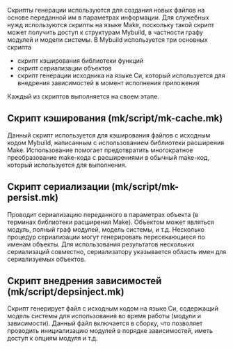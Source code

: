 Скрипты генерации используются для создания новых файлов на основе переданной им в параметрах информации. Для служебных нужд используются скрипты на языке Make, поскольку такой скрипт может получить доступ к структурам Mybuild, в частности графу модулей и модели системы. В Mybuild используется три основных скрипта
  * скрипт кэширования библиотеки функций
  * скрипт сериализации объектов
  * скрипт генерации исходника на языке Си, который используется для внедрения зависимостей в момент исполнения приложения

Каждый из скриптов выполняется на своем этапе.

## Скрипт кэширования (mk/script/mk-cache.mk) ##
Данный скрипт используется для кэширования файлов с исходным кодом Mybuild, написанным с использованием библиотеки расширения Make. Использование помогает предотвратить многократное преобразование make-кода с расширениями в обычный make-код, который используется для выполнения.

## Скрипт сериализации (mk/script/mk-persist.mk) ##
Проводит сериализацию переданного в параметрах объекта (в терминах библиотеки расширения Make). Объектом может являться модуль, полный граф модулей, модель системы, и т.д. Несколько процедур сериализации могут генерировать пересекающиеся по именам объекты. Для использования результатов нескольких сериализаций совместно, сериализатору указывается область имен для сериализуемых объектов.

## Скрипт внедрения зависимостей (mk/script/depsinject.mk) ##

Скрипт генерирует файл с исходным кодом на языке Си, содержащий модель системы для использования во время работы (модули и зависимости). Данный файл включается в сборку, что позволяет проводить инициализацию модулей в порядке зависимостей, иметь доступ к опциям модуля и т.д.